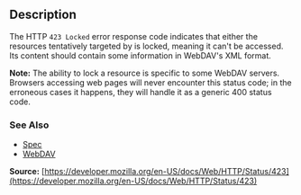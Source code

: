 ## Description

The HTTP `423 Locked` error response code indicates that either the resources tentatively targeted by is locked, meaning it can't be accessed. Its content should contain some information in WebDAV's XML format.

<aside class="info"><strong>Note:</strong> The ability to lock a resource is specific to some WebDAV servers. Browsers accessing web pages will never encounter this status code; in the erroneous cases it happens, they will handle it as a generic 400 status code.</aside>

### See Also

- [Spec](https://www.rfc-editor.org/rfc/rfc4918#section-11.3)
- [WebDAV](https://developer.mozilla.org/en-US/docs/Glossary/WebDAV)

**Source:** [https://developer.mozilla.org/en-US/docs/Web/HTTP/Status/423](https://developer.mozilla.org/en-US/docs/Web/HTTP/Status/423)
